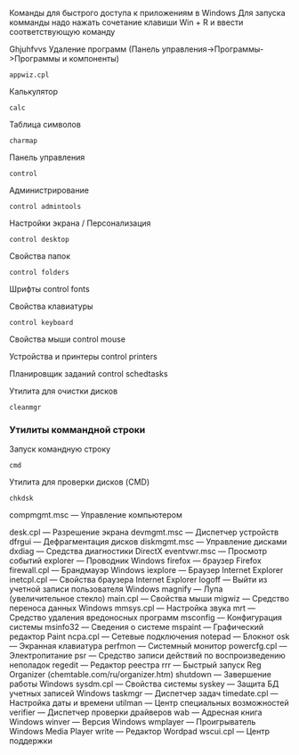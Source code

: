 Команды для быстрого доступа к приложениям в Windows
Для запуска комманды надо нажать сочетание клавиши Win + R и ввести соответствующую команду

Ghjuhfvvs
Удаление программ (Панель управления->Программы->Программы и компоненты)
 
    appwiz.cpl

Калькулятор

    calc

Таблица символов
   
    charmap

Панель управления

    control

Администрирование

    control admintools

Настройки экрана / Персонализация

    control desktop

Свойства папок

    control folders

Шрифты
    control fonts

Свойства клавиатуры

    control keyboard

Свойства мыши
    control mouse 

Устройства и принтеры
    control printers 

Планировщик заданий
    control schedtasks 
 




 Утилита для очистки дисков

    cleanmgr


### Утилиты коммандной строки

 Запуск командную строку
 
    cmd

Утилита для проверки дисков (CMD)

    chkdsk

 compmgmt.msc — Управление компьютером
 
 desk.cpl — Разрешение экрана
 devmgmt.msc — Диспетчер устройств
 dfrgui — Дефрагментация дисков
 diskmgmt.msc — Управление дисками
 dxdiag — Средства диагностики DirectX
 eventvwr.msc — Просмотр событий
 explorer — Проводник Windows
 firefox — браузер Firefox
 firewall.cpl — Брандмауэр Windows
 iexplore — Браузер Internet Explorer
 inetcpl.cpl — Свойства браузера Internet Explorer
 logoff — Выйти из учетной записи пользователя Windows
 magnify — Лупа (увеличительное стекло)
 main.cpl — Свойства мыши
 migwiz — Средство переноса данных Windows
 mmsys.cpl — Настройка звука
 mrt — Средство удаления вредоносных программ
 msconfig — Конфигурация системы
 msinfo32 — Сведения о системе
 mspaint — Графический редактор Paint
 ncpa.cpl — Сетевые подключения
 notepad — Блокнот
 osk — Экранная клавиатура
 perfmon — Системный монитор
 powercfg.cpl — Электропитание
 psr — Средство записи действий по воспроизведению неполадок
 regedit — Редактор реестра
 rrr — Быстрый запуск Reg Organizer (chemtable.com/ru/organizer.htm)
 shutdown — Завершение работы Windows
 sysdm.cpl — Свойства системы
 syskey — Защита БД учетных записей Windows
 taskmgr — Диспетчер задач
 timedate.cpl — Настройка даты и времени
 utilman — Центр специальных возможностей
 verifier — Диспетчер проверки драйверов
 wab — Адресная книга Windows
 winver — Версия Windows
 wmplayer — Проигрыватель Windows Media Player
 write — Редактор Wordpad
 wscui.cpl — Центр поддержки
